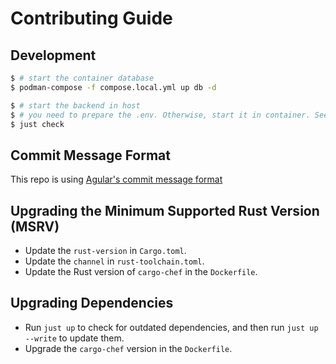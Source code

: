 # Contributing Guide

## Development

```bash
$ # start the container database
$ podman-compose -f compose.local.yml up db -d

$ # start the backend in host
$ # you need to prepare the .env. Otherwise, start it in container. See "Configure Environment Variables"
$ just check
```

## Commit Message Format

This repo is using [Agular's commit message format][commit-message]

## Upgrading the Minimum Supported Rust Version (MSRV)

- Update the `rust-version` in `Cargo.toml`.
- Update the `channel` in `rust-toolchain.toml`.
- Update the Rust version of `cargo-chef` in the `Dockerfile`.

## Upgrading Dependencies

- Run `just up` to check for outdated dependencies, and then run `just up --write` to update them.
- Upgrade the `cargo-chef` version in the `Dockerfile`.

[commit-message]: https://github.com/angular/angular/blob/2095a08781167e91a60a4cec65c694688b319cd0/CONTRIBUTING.md#-commit-message-format
